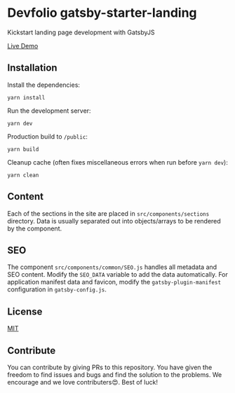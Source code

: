 # Devfolio gatsby-starter-landing

Kickstart landing page development with GatsbyJS

[Live Demo](http://devfolio-gatsby-starter.surge.sh)

## Installation

Install the dependencies:

```
yarn install
```

Run the development server:

```
yarn dev
```

Production build to `/public`:

```
yarn build
```

Cleanup cache (often fixes miscellaneous errors when run before `yarn dev`):

```
yarn clean
```

## Content

Each of the sections in the site are placed in `src/components/sections` directory. Data is usually separated out into objects/arrays to be rendered by the component.

## SEO

The component `src/components/common/SEO.js` handles all metadata and SEO content. Modify the `SEO_DATA` variable to add the data automatically. For application manifest data and favicon, modify the `gatsby-plugin-manifest` configuration in `gatsby-config.js`.

## License

[MIT](https://github.com/devfolioco/devfolio-gatsby-starter/blob/master/LICENSE)

## Contribute

You can contribute by giving PRs to this repository. You have given the freedom to find issues and bugs and find the solution to the problems. We encourage and we love contributers😍. Best of luck! 
